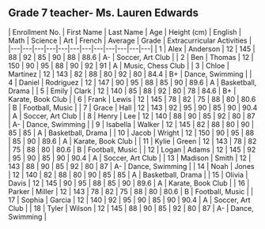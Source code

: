## Grade 7 teacher- Ms. Lauren Edwards

| Enrollment No. | First Name | Last Name | Age | Height (cm) | English | Math | Science | Art | French | Average | Grade | Extracurricular Activities |
|---|---|---|---|---|---|---|---|---|---|---|---|
| 1 | Alex | Anderson | 12 | 145 | 88 | 92 | 85 | 90 | 88 | 88.6 | A- | Soccer, Art Club |
| 2 | Ben | Thomas | 12 | 150 | 90 | 95 | 88 | 90 | 92 | 91 | A | Music, Chess Club |
| 3 | Chloe | Martinez | 12 | 143 | 82 | 88 | 80 | 92 | 80 | 84.4 | B+ | Dance, Swimming |
| 4 | Daniel | Rodriguez | 12 | 147 | 90 | 95 | 88 | 85 | 90 | 89.6 | A | Basketball, Drama |
| 5 | Emily | Clark | 12 | 140 | 85 | 88 | 92 | 80 | 78 | 84.6 | B+ | Karate, Book Club |
| 6 | Frank | Lewis | 12 | 145 | 78 | 82 | 75 | 88 | 80 | 80.6 | B | Football, Music |
| 7 | Grace | Hall | 12 | 143 | 92 | 95 | 90 | 85 | 90 | 90.4 | A | Soccer, Art Club |
| 8 | Henry | Lee | 12 | 140 | 88 | 90 | 85 | 92 | 80 | 87 | A- | Dance, Swimming |
| 9 | Isabella | Walker | 12 | 145 | 82 | 88 | 80 | 90 | 85 | 85 | A | Basketball, Drama |
| 10 | Jacob | Wright | 12 | 150 | 90 | 95 | 88 | 85 | 90 | 89.6 | A | Karate, Book Club |
| 11 | Kylie | Green | 12 | 143 | 78 | 82 | 75 | 88 | 80 | 80.6 | B | Football, Music |
| 12 | Logan | Adams | 12 | 145 | 92 | 95 | 90 | 85 | 90 | 90.4 | A | Soccer, Art Club |
| 13 | Madison | Smith | 12 | 143 | 88 | 90 | 85 | 92 | 80 | 87 | A- | Dance, Swimming |
| 14 | Noah | Jones | 12 | 140 | 82 | 88 | 80 | 90 | 85 | 85 | A | Basketball, Drama |
| 15 | Olivia | Davis | 12 | 145 | 90 | 95 | 88 | 85 | 90 | 89.6 | A | Karate, Book Club |
| 16 | Parker | Miller | 12 | 143 | 78 | 82 | 75 | 88 | 80 | 80.6 | B | Football, Music |
| 17 | Sophia | Garcia | 12 | 140 | 92 | 95 | 90 | 85 | 90 | 90.4 | A | Soccer, Art Club |
| 18 | Tyler | Wilson | 12 | 145 | 88 | 90 | 85 | 92 | 80 | 87 | A- | Dance, Swimming |